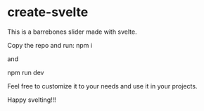 # create-svelte

This is a barrebones slider made with svelte.

Copy the repo and run:
npm i

and

npm run dev

Feel free to customize it to your needs and use it in your projects.

Happy svelting!!!
